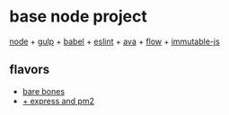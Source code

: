 # base node project

[node](https://nodejs.org/en/) + [gulp](http://gulpjs.com/) +
[babel](https://babeljs.io/) + [eslint](http://eslint.org/) +
[ava](https://github.com/avajs/ava) + [flow](https://flowtype.org/) +
[immutable-js](https://facebook.github.io/immutable-js/)

## flavors
- [bare bones](https://github.com/preichelt/base-node)
- [+ express and pm2](https://github.com/preichelt/base-node/tree/express)
